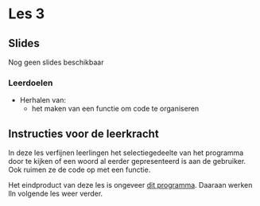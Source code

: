 # Les 3

## Slides

Nog geen slides beschikbaar

### Leerdoelen

* Herhalen van:
  * het maken van een functie om code te organiseren



## Instructies voor de leerkracht <a href="#instructies-voor-de-leerkracht" id="instructies-voor-de-leerkracht"></a>

In deze les verfijnen leerlingen het selectiegedeelte van het programma door te kijken of een woord al eerder gepresenteerd is aan de gebruiker. Ook ruimen ze de code op met een functie.

Het eindproduct van deze les is ongeveer [dit programma](https://replit.com/@mevrHermans/pidk-k3-m3-l3-einde). Daaraan werken lln volgende les weer verder.
